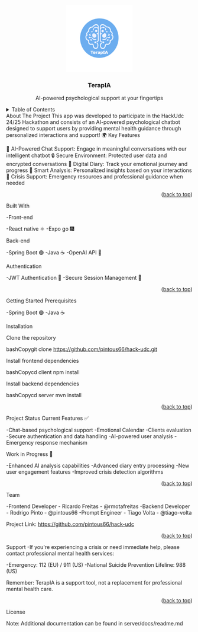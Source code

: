 <a name="readme-top" id="readme-top"></a>
<!-- PROJECT LOGO -->
<br />
<div align="center">
  <a href="#">
    <img src="./mobile/assets/TherapIA.png" alt="Logo" width="180" height="180">
  </a>
  <h3 align="center">TerapIA</h3>
  <p align="center">
    AI-powered psychological support at your fingertips
  </p>
</div>
<!-- TABLE OF CONTENTS -->
<details>
  <summary>Table of Contents</summary>
  <ol>
    <li>
      <a href="#about-the-project">About The Project</a>
      <ul>
        <li><a href="#key-features">Key Features</a></li>
      </ul>
    </li>
    <li>
        <a href="#built-with">Built with</a>
        <ul>
            <li><a href="#front-end">Front end</a></li>
            <li><a href="#back-end">Back end</a></li>
            <li><a href="#authentication">Authentication</a></li>
        </ul>
    </li>
    <li><a href="#getting-started">Getting Started</a></li>
    <li><a href="#project-status">Project Status</a></li>
    <li><a href="#team">Team</a></li>
    <li><a href="#support">Support</a></li>
  </ol>
</details>
<!-- ABOUT THE PROJECT -->
About The Project
This app was developed to participate in the HackUdc 24/25 Hackathon and consists of an AI-powered psychological chatbot designed to support users by providing mental health guidance through personalized interactions and support! 🌍
Key Features

💭 AI-Powered Chat Support: Engage in meaningful conversations with our intelligent chatbot
🔒 Secure Environment: Protected user data and encrypted conversations
📝 Digital Diary: Track your emotional journey and progress
🤖 Smart Analysis: Personalized insights based on your interactions
🚨 Crisis Support: Emergency resources and professional guidance when needed

<p align="right">(<a href="#readme-top">back to top</a>)</p>
Built With

-Front-end

-React native ⚛️
-Expo go 🎆

Back-end

-Spring Boot 🟢
-Java ☕
-OpenAI API 🧠

Authentication

-JWT Authentication 🔐
-Secure Session Management 🔑

<p align="right">(<a href="#readme-top">back to top</a>)</p>
Getting Started
Prerequisites

-Spring Boot 🟢
-Java ☕

Installation

Clone the repository

bashCopygit clone https://github.com/pintous66/hack-udc.git

Install frontend dependencies

bashCopycd client
npm install

Install backend dependencies

bashCopycd server
mvn install
<p align="right">(<a href="#readme-top">back to top</a>)</p>
Project Status
Current Features ✅

-Chat-based psychological support
-Emotional Calendar
-Clients evaluation
-Secure authentication and data handling
-AI-powered user analysis
-Emergency response mechanism

Work in Progress 🚧

-Enhanced AI analysis capabilities
-Advanced diary entry processing
-New user engagement features
-Improved crisis detection algorithms

<p align="right">(<a href="#readme-top">back to top</a>)</p>
Team

-Frontend Developer - Ricardo Freitas - @rmotafreitas
-Backend Developer - Rodrigo Pinto - @pintous66
-Prompt Engineer - Tiago Volta - @tiago-volta

Project Link: https://github.com/pintous66/hack-udc
<p align="right">(<a href="#readme-top">back to top</a>)</p>
Support
-If you're experiencing a crisis or need immediate help, please contact professional mental health services:

-Emergency: 112 (EU) / 911 (US)
-National Suicide Prevention Lifeline: 988 (US)

Remember: TerapIA is a support tool, not a replacement for professional mental health care.
<p align="right">(<a href="#readme-top">back to top</a>)</p>

License


Note: Additional documentation can be found in server/docs/readme.md
